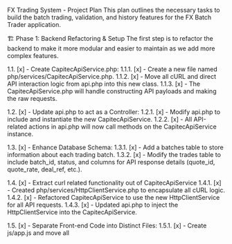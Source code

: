 FX Trading System - Project Plan
This plan outlines the necessary tasks to build the batch trading, validation, and history features for the FX Batch Trader application.

🏗️ Phase 1: Backend Refactoring & Setup
The first step is to refactor the backend to make it more modular and easier to maintain as we add more complex features.

1.1. [x] - Create CapitecApiService.php:
1.1.1. [x] - Create a new file named php/services/CapitecApiService.php.
1.1.2. [x] - Move all cURL and direct API interaction logic from api.php into this new class.
1.1.3. [x] - The CapitecApiService.php will handle constructing API payloads and making the raw requests.

1.2. [x] - Update api.php to act as a Controller:
1.2.1. [x] - Modify api.php to include and instantiate the new CapitecApiService.
1.2.2. [x] - All API-related actions in api.php will now call methods on the CapitecApiService instance.

1.3. [x] - Enhance Database Schema:
1.3.1. [x] - Add a batches table to store information about each trading batch.
1.3.2. [x] - Modify the trades table to include batch_id, status, and columns for API response details (quote_id, quote_rate, deal_ref, etc.).

1.4. [x] - Extract curl related functionality out of CapitecApiService
1.4.1. [x] - Created php/services/HttpClientService.php to encapsulate all cURL logic.
1.4.2. [x] - Refactored CapitecApiService to use the new HttpClientService for all API requests.
1.4.3. [x] - Updated api.php to inject the HttpClientService into the CapitecApiService.

1.5. [x] - Separate Front-end Code into Distinct Files:
1.5.1. [x] - Create js/app.js and move all <script> content into it.
1.5.2. [x] - Create css/style.css and move all <style> content into it.
1.5.3. [x] - Update index.html to link to the new .js and .css files.

1.6. [ ] - Implement Database Schema Verification:
1.6.1. [ ] - Enhance MigrationService to check if all required tables and columns exist.
1.6.2. [ ] - Display a clear warning on the Settings page if the schema is out of date, even if all migration files have been "run".
1.6.3. [ ] - This will prevent the "DB is up to date" message when it's actually missing structures from manual deletions or old versions.

🎨 Phase 2: UI for Batch Trading (Trade Tab)
This phase focuses on building the user interface that allows for the creation and execution of a trade batch.

2.1. [x] - Develop Batch Creation UI:
2.1.1. [x] - On the "Trade" tab, create a table listing all clients.
2.1.2. [x] - Add a checkbox next to each client for selection.
2.1.3. [x] - Add an input field for the ZAR amount for each client.
2.1.4. [x] - Add a "Create Trade Batch" button.

2.2. [x] - Develop Batch Staging & Validation UI:
2.2.1. [x] - On "Create Trade Batch" click, display the selected clients in a "Staged Batch" area.
2.2.2. [x] - Show client, amount, and placeholders for validation status.
2.2.3. [x] - Add a "Validate Batch" button.

2.3. [x] - Develop Batch Execution UI:
2.3.1. [x] - Display the final, validated batch with a master "Execute Trades" button.
2.3.2. [x] - The UI should provide real-time feedback for each trade as it progresses.

⚙️ Phase 3: Backend Logic - Validation & Quoting
This phase implements the core server-side logic for preparing and executing a trade.

3.1. [ ] - Implement Batch Staging Logic:
3.1.1. [ ] - Create a new stage_batch action in api.php.
3.1.2. [ ] - Generate a unique Batch UID and save the initial batch and trades to the database.

3.2. [ ] - Implement Pluggable Validation System:
3.2.1. [ ] - Create a ValidationService to run a series of checks.
3.2.2. [ ] - Balance Check: Call the BalanceEnquiry API to check availableBalance.
3.2.3. [ ] - SDA/AIT Check: Create placeholder validation rules for SDA and AIT.
3.2.4. [ ] - Update the status of each trade in the database based on validation results.

3.3. [ ] - Implement Quoting Sequence:
3.3.1. [ ] - Create an execute_batch action in api.php.
3.3.2. [ ] - For each trade in the batch:
3.3.2.1. [ ] - Step 1: Create Quote: Call the createquote endpoint.
3.3.2.2. [ ] - Step 2: Save quoteId: Store the quoteId in the trades table.
3.3.2.3. [ ] - Step 3: Get Latest Quote: Call the getlatestquote endpoint.
3.3.2.4. [ ] - Step 4: Validate Rate: Compare the dealRate against the otc_rate and spread.
3.3.2.5. [ ] - Update trade status based on rate validation.

3.4. [ ] - Convert Spread from Percentage to Basis Points (Bips):
3.4.1. [ ] - Update database schema for clients table to store spread as an integer (bips).
3.4.2. [ ] - Update front-end UI (Clients and Trade tabs) to display and accept spread in bips.
3.4.3. [ ] - Update backend logic for CSV import and rate validation to use bips.

✅ Phase 4: Backend Logic - Booking & Confirmation
This phase finalizes the trade by booking it and confirming its status.

4.1. [ ] - Implement Deal Booking:
4.1.1. [ ] - For each trade that passes rate validation:
4.1.1.1. [ ] - Step 5: Book Deal: Call the bookquoteddeal endpoint.
4.1.1.2. [ ] - Step 6: Save Booking Info: Save the transactionId and update status to booked.

4.2. [ ] - Implement Status Polling:
4.2.1. [ ] - Create a confirm_batch_status action in api.php.
4.2.2. [ ] - Loop through all booked trades in the batch.
4.2.3. [ ] - Call the gettxnstatus endpoint for each trade.
4.2.4. [ ] - Poll at intervals until the status is no longer "PENDING".
4.2.5. [ ] - Update the final status in the database (completed or failed_booking).

4.3. [ ] - Implement Trade History Tab:
4.3.1. [ ] - Create a UI on the "History" tab to display a list of all past batches.
4.3.2. [ ] - Allow the user to click on a batch to see a detailed view of its trades.

✨ Phase 5: Gemini API Integrations
This phase focuses on adding AI-powered features to enhance the trading workflow.

5.1. [x] - Implement Live Market Analysis:
5.1.1. [x] - Add a "Get Market Analysis" button to the "Trade" tab.
5.1.2. [x] - Create a GeminiApiService.php to handle communication with the Gemini API.
5.1.3. [x] - Implement a backend action (get_market_analysis) to fetch a USD/ZAR market summary.
5.1.4. [x] - Display the analysis in a modal window on the front-end.

💎 Phase 6: UI/UX & Performance Enhancements
This phase focuses on improving the user experience and application performance.

6.1. [ ] - Implement Server-Side Pagination for Bank Accounts:
6.1.1. [ ] - Update handleGetBankAccounts in api.php to accept page and size parameters.
6.1.2. [ ] - Modify the SQL query to use LIMIT and OFFSET for pagination.
6.1.3. [ ] - Return total record count along with the paginated data.
6.1.4. [ ] - Add "Next" and "Previous" buttons to the "Bank Accounts" tab UI in index.html.
6.1.5. [ ] - Implement the front-end logic in js/app.js to handle page navigation and display page information.